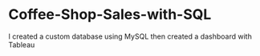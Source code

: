 # Coffee-Shop-Sales-with-SQL
I created a custom database using MySQL then created a dashboard with Tableau
